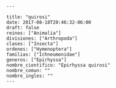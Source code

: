 
      ---

      title: "quirosi"
      date: 2017-08-18T20:46:32-06:00
      draft: false
      reinos: ["Animalia"]
      divisiones: ["Arthropoda"]
      clases: ["Insecta"]
      ordenes: ["Hymenoptera"]
      familias: ["Ichneumonidae"]
      generos: ["Epirhyssa"]
      nombre_cientifico: "Epirhyssa quirosi"
      nombre_comun: ""
      nombre_ingles: ""
      ---

      